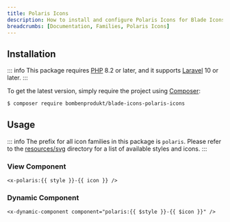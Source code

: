 ```yaml
---
title: Polaris Icons
description: How to install and configure Polaris Icons for Blade Icons.
breadcrumbs: [Documentation, Families, Polaris Icons]
---
```


## Installation

::: info
This package requires [PHP](https://www.php.net/) 8.2 or later, and it supports [Laravel](https://laravel.com/) 10 or later.
:::

To get the latest version, simply require the project using [Composer](https://getcomposer.org/):

```bash
$ composer require bombenprodukt/blade-icons-polaris-icons
```

## Usage

::: info
The prefix for all icon families in this package is `polaris`. Please refer to the [resources/svg](https://github.com/faustbrian/blade-icons-polaris-icons/tree/main/resources/svg) directory for a list of available styles and icons.
:::

### View Component

```blade
<x-polaris:{{ style }}-{{ icon }} />
```

### Dynamic Component

```blade
<x-dynamic-component component="polaris:{{ $style }}-{{ $icon }}" />
```
